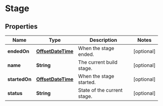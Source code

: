 # Stage

## Properties
Name | Type | Description | Notes
------------ | ------------- | ------------- | -------------
**endedOn** | [**OffsetDateTime**](OffsetDateTime.md) | When the stage ended. |  [optional]
**name** | **String** | The current build stage. |  [optional]
**startedOn** | [**OffsetDateTime**](OffsetDateTime.md) | When the stage started. |  [optional]
**status** | **String** | State of the current stage. |  [optional]
